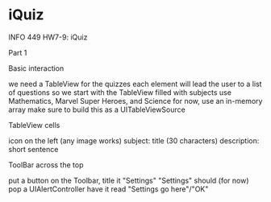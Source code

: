 # iQuiz
INFO 449 HW7-9: iQuiz

Part 1

Basic interaction

we need a TableView for the quizzes
each element will lead the user to a list of questions
so we start with the TableView filled with subjects
use Mathematics, Marvel Super Heroes, and Science
for now, use an in-memory array
make sure to build this as a UITableViewSource
 

TableView cells

icon on the left (any image works)
subject: title (30 characters)
description: short sentence
 

ToolBar across the top

put a button on the Toolbar, title it "Settings"
"Settings" should (for now) pop a UIAlertController
have it read "Settings go here"/"OK"
